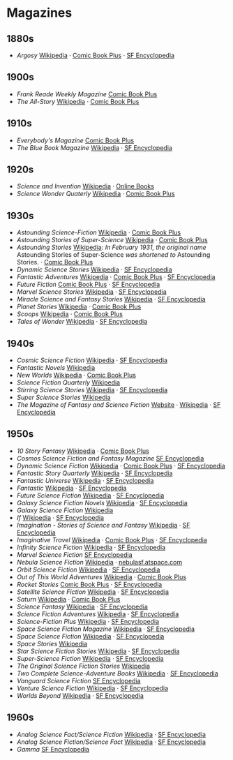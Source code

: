 # Magazines

## 1880s

- _Argosy_ [Wikipedia](https://en.wikipedia.org/wiki/Argosy_(magazine)) · [Comic Book Plus](https://comicbookplus.com/?cid=2501) · [SF Encyclopedia](http://sf-encyclopedia.com/entry/argosy_the)

## 1900s

- _Frank Reade Weekly Magazine_ [Comic Book Plus](https://comicbookplus.com/?cid=3428)
- _The All-Story_ [Wikipedia](https://en.wikipedia.org/wiki/Argosy_(magazine)#The_All-Story) · [Comic Book Plus](https://comicbookplus.com/?cid=2314)

## 1910s

- _Everybody's Magazine_ [Comic Book Plus](https://comicbookplus.com/?dlid=37173)
- _The Blue Book Magazine_ [Wikipedia](https://en.wikipedia.org/wiki/Blue_Book_(magazine)) · [SF Encyclopedia](http://www.sf-encyclopedia.com/entry/blue_book_magazine_the)

## 1920s

- _Science and Invention_ [Wikipedia](https://en.wikipedia.org/wiki/Electrical_Experimenter) · [Online Books](https://onlinebooks.library.upenn.edu/webbin/serial?id=scienceinvention)
- _Science Wonder Quaterly_ [Wikipedia](https://en.wikipedia.org/wiki/Wonder_Stories) · [Comic Book Plus](https://comicbookplus.com/?cid=2609)

## 1930s

- _Astounding Science-Fiction_ [Wikipedia](https://en.wikipedia.org/wiki/Analog_Science_Fiction_and_Fact) · [Comic Book Plus](https://comicbookplus.com/?cid=3346)
- _Astounding Stories of Super-Science_ [Wikipedia](https://en.wikipedia.org/wiki/Analog_Science_Fiction_and_Fact) · [Comic Book Plus](https://comicbookplus.com/?cid=3346)
- _Astounding Stories_ [Wikipedia](https://en.wikipedia.org/wiki/Analog_Science_Fiction_and_Fact): _In February 1931, the original name_ Astounding Stories of Super-Science _was shortened to_ Astounding Stories. · [Comic Book Plus](https://comicbookplus.com/?cid=3346)  
- _Dynamic Science Stories_ [Wikipedia](https://en.wikipedia.org/wiki/Dynamic_Science_Stories) · [SF Encyclopedia](http://www.sf-encyclopedia.com/entry/dynamic_science_stories)
- _Fantastic Adventures_ [Wikipedia](https://en.wikipedia.org/wiki/Fantastic_Adventures) · [Comic Book Plus](https://comicbookplus.com/?cid=2454) · [SF Encyclopedia](http://www.sf-encyclopedia.com/entry/fantastic_adventures)
- _Future Fiction_ [Comic Book Plus](https://comicbookplus.com/?dlid=32196) · [SF Encyclopedia](http://www.sf-encyclopedia.com/entry/future_fiction)
- _Marvel Science Stories_ [Wikipedia](https://en.wikipedia.org/wiki/Marvel_Science_Stories) · [SF Encyclopedia](http://www.sf-encyclopedia.com/entry/marvel_science_stories)
- _Miracle Science and Fantasy Stories_ [Wikipedia](https://en.wikipedia.org/wiki/Miracle_Science_and_Fantasy_Stories) · [SF Encyclopedia](http://sf-encyclopedia.com/entry/miracle_science_and_fantasy_stories)
- _Planet Stories_ [Wikipedia](https://en.wikipedia.org/wiki/Planet_Stories) · [Comic Book Plus](https://comicbookscplus.com/?cid=2665)
- _Scoops_ [Wikipedia](https://en.wikipedia.org/wiki/Scoops_(magazine)) · [Comic Book Plus](https://comicbookplus.com/?cid=2460)
- _Tales of Wonder_ [Wikipedia](https://en.wikipedia.org/wiki/Tales_of_Wonder_(magazine)) · [SF Encyclopedia](http://sf-encyclopedia.com/entry/tales_of_wonder)

## 1940s

- _Cosmic Science Fiction_ [Wikipedia](https://en.wikipedia.org/wiki/Cosmic_Stories_and_Stirring_Science_Stories) · [SF Encyclopedia](http://www.sf-encyclopedia.com/entry/cosmic_stories)
- _Fantastic Novels_ [Wikipedia](https://en.wikipedia.org/wiki/Fantastic_Novels)
- _New Worlds_ [Wikipedia](https://en.wikipedia.org/wiki/New_Worlds_(magazine)) · [Comic Book Plus](https://comicbookplus.com/?cid=2565)
- _Science Fiction Quarterly_ [Wikipedia](https://en.wikipedia.org/wiki/Science_Fiction_Quarterly)
- _Stirring Science Stories_ [Wikipedia](https://en.wikipedia.org/wiki/Cosmic_Stories_and_Stirring_Science_Stories) · [SF Encyclopedia](http://www.sf-encyclopedia.com/entry/stirring_science_stories)
- _Super Science Stories_ [Wikipedia](https://en.wikipedia.org/wiki/Super_Science_Stories)
- _The Magazine of Fantasy and Science Fiction_ [Website](https://www.sfsite.com/fsf/) · [Wikipedia](https://en.wikipedia.org/wiki/The_Magazine_of_Fantasy_%26_Science_Fiction) · [SF Encyclopedia](http://sf-encyclopedia.com/entry/fsf)

## 1950s

- _10 Story Fantasy_ [Wikipedia](https://en.wikipedia.org/wiki/10_Story_Fantasy) · [Comic Book Plus](https://comicbookplus.com/?dlid=71628)
- _Cosmos Science Fiction and Fantasy Magazine_ [SF Encyclopedia](http://www.sf-encyclopedia.com/entry/cosmos_science_fiction_and_fantasy_magazine)
- _Dynamic Science Fiction_ [Wikipedia](https://en.wikipedia.org/wiki/Dynamic_Science_Fiction) · [Comic Book Plus](https://comicbookplus.com/?cid=3441) · [SF Encyclopedia](http://www.sf-encyclopedia.com/entry/dynamic_science_fiction)
- _Fantastic Story Quarterly_ [Wikipedia](https://en.wikipedia.org/wiki/Fantastic_Story_Quarterly) · [SF Encyclopedia](http://sf-encyclopedia.com/entry/fantastic_story_quarterly)
- _Fantastic Universe_ [Wikipedia](https://en.wikipedia.org/wiki/Fantastic_Universe) · [SF Encyclopedia](http://www.sf-encyclopedia.com/entry/fantastic_universe)
- _Fantastic_ [Wikipedia](https://en.wikipedia.org/wiki/Fantastic_(magazine)) · [SF Encyclopedia](http://www.sf-encyclopedia.com/entry/fantastic)
- _Future Science Fiction_ [Wikipedia](https://en.wikipedia.org/wiki/Future_Science_Fiction_and_Science_Fiction_Stories) · [SF Encyclopedia](http://sf-encyclopedia.com/entry/future_science_fiction)
- _Galaxy Science Fiction Novels_ [Wikipedia](https://en.wikipedia.org/wiki/Galaxy_Science_Fiction_Novels) · [SF Encyclopedia](http://www.sf-encyclopedia.com/entry/galaxy_science_fiction_novels)
- _Galaxy Science Fiction_ [Wikipedia](https://en.wikipedia.org/wiki/Galaxy_Science_Fiction)
- _If_ [Wikipedia](https://en.wikipedia.org/wiki/If_(magazine)) · [SF Encyclopedia](http://sf-encyclopedia.com/entry/if)
- _Imagination - Stories of Science and Fantasy_ [Wikipedia](https://en.wikipedia.org/wiki/Imagination_(magazine)) · [SF Encyclopedia](http://www.sf-encyclopedia.com/entry/imagination)
- _Imaginative Travel_ [Wikipedia](https://en.wikipedia.org/wiki/Imaginative_Tales) · [Comic Book Plus](https://comicbookplus.com/?cid=2569) · [SF Encyclopedia](http://sf-encyclopedia.com/entry/imaginative_tales)
- _Infinity Science Fiction_ [Wikipedia](https://en.wikipedia.org/wiki/Infinity_Science_Fiction) · [SF Encyclopedia](http://sf-encyclopedia.com/entry/infinity_science_fiction)
- _Marvel Science Fiction_ [SF Encyclopedia](http://sf-encyclopedia.com/entry/marvel_science_stories)
- _Nebula Science Fiction_ [Wikipedia](https://en.wikipedia.org/wiki/Nebula_Science_Fiction) · [nebulasf.atspace.com](http://nebulasf.atspace.com)
- _Orbit Science Fiction_ [Wikipedia](https://en.wikipedia.org/wiki/Orbit_Science_Fiction) · [SF Encyclopedia](http://www.sf-encyclopedia.com/entry/orbit_science_fiction)  
- _Out of This World Adventures_ [Wikipedia](https://en.wikipedia.org/wiki/Out_of_This_World_Adventures) · [Comic Book Plus](https://comicbookplus.com/?cid=956)
- _Rocket Stories_ [Comic Book Plus](https://comicbookplus.com/?cid=2622) · [SF Encyclopedia](http://www.sf-encyclopedia.com/entry/rocket_stories)
- _Satellite Science Fiction_ [Wikipedia](https://en.wikipedia.org/wiki/Satellite_Science_Fiction) · [SF Encyclopedia](http://sf-encyclopedia.com/entry/satellite_science_fiction)
- _Saturn_ [Wikipedia](https://en.wikipedia.org/wiki/Saturn_(magazine)) · [Comic Book Plus](https://comicbookplus.com/?cid=2573)
- _Science Fantasy_ [Wikipedia](https://en.wikipedia.org/wiki/Science_Fantasy_(magazine)) · [SF Encyclopedia](http://www.sf-encyclopedia.com/entry/science_fantasy_magazine)
- _Science Fiction Adventures_ [Wikipedia](https://en.wikipedia.org/wiki/Science_Fiction_Adventures_(1952_magazine)) · [SF Encyclopedia](http://www.sf-encyclopedia.com/entry/science_fiction_adventures)
- _Science-Fiction Plus_ [Wikipedia](https://en.wikipedia.org/wiki/Science-Fiction_Plus) · [SF Encyclopedia](http://www.sf-encyclopedia.com/entry/science-fiction_plus)
- _Space Science Fiction Magazine_ [Wikipedia](https://en.wikipedia.org/wiki/Space_Science_Fiction_Magazine) · [SF Encyclopedia](http://sf-encyclopedia.com/entry/space_science_fiction_magazine)
- _Space Science Fiction_ [Wikipedia](https://en.wikipedia.org/wiki/Space_Science_Fiction) · [SF Encyclopedia](http://sf-encyclopedia.com/entry/space_science_fiction)
- _Space Stories_ [Wikipedia](https://en.wikipedia.org/wiki/Space_Stories)
- _Star Science Fiction Stories_ [Wikipedia](https://en.wikipedia.org/wiki/Star_Science_Fiction_Stories_No.1) · [SF Encyclopedia](http://sf-encyclopedia.com/entry/star_science_fiction_stories)
- _Super-Science Fiction_ [Wikipedia](https://en.wikipedia.org/wiki/Super-Science_Fiction) · [SF Encyclopedia](http://sf-encyclopedia.com/entry/super-science_fiction)
- _The Original Science Fiction Stories_ [Wikipedia](https://en.wikipedia.org/wiki/Future_Science_Fiction_and_Science_Fiction_Stories)
- _Two Complete Science-Adventure Books_ [Wikipedia](https://en.wikipedia.org/wiki/Two_Complete_Science-Adventure_Books) · [SF Encyclopedia](http://sf-encyclopedia.com/entry/two_complete_science-adventure_books)
- _Vanguard Science Fiction_ [SF Encyclopedia](http://sf-encyclopedia.com/entry/vanguard_science_fiction)
- _Venture Science Fiction_ [Wikipedia](https://en.wikipedia.org/wiki/Venture_Science_Fiction) · [SF Encyclopedia](http://www.sf-encyclopedia.com/entry/venture_science_fiction)
- _Worlds Beyond_ [Wikipedia](https://en.wikipedia.org/wiki/Worlds_Beyond_(magazine)) · [SF Encyclopedia](http://sf-encyclopedia.com/entry/worlds_beyond)

## 1960s

- _Analog Science Fact/Science Fiction_ [Wikipedia](https://en.wikipedia.org/wiki/Analog_Science_Fiction_and_Fact) · [SF Encyclopedia](http://www.sf-encyclopedia.com/entry/analog)
- _Analog Science Fiction/Science Fact_ [Wikipedia](https://en.wikipedia.org/wiki/Analog_Science_Fiction_and_Fact) · [SF Encyclopedia](http://www.sf-encyclopedia.com/entry/analog)
- _Gamma_ [SF Encyclopedia](http://www.sf-encyclopedia.com/entry/gamma)
